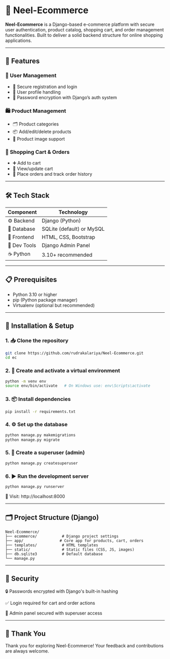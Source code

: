 # 🛒 Neel-Ecommerce

**Neel-Ecommerce** is a Django-based e-commerce platform with secure user authentication, product catalog, shopping cart, and order management functionalities. Built to deliver a solid backend structure for online shopping applications.

---

## 🚀 Features

### 👤 User Management
- 🔐 Secure registration and login
- 🧾 User profile handling
- 🔑 Password encryption with Django’s auth system

### 🛍️ Product Management
- 🗂️ Product categories
- 📦 Add/edit/delete products
- 📸 Product image support

### 🛒 Shopping Cart & Orders
- ➕ Add to cart
- 🧺 View/update cart
- 🧾 Place orders and track order history

---

## 🛠 Tech Stack

| Component      | Technology        |
|----------------|-------------------|
| ⚙️ Backend      | Django (Python)    |
| 💾 Database     | SQLite (default) or MySQL |
| 🎨 Frontend     | HTML, CSS, Bootstrap |
| 🧪 Dev Tools     | Django Admin Panel |
| ☕ Python        | 3.10+ recommended |

---

## 📋 Prerequisites

- Python 3.10 or higher
- pip (Python package manager)
- Virtualenv (optional but recommended)

---

## 🔧 Installation & Setup

### 1. 📥 Clone the repository

```bash
git clone https://github.com/rudrakalariya/Neel-Ecommerce.git
cd ec
```
### 2. 🧪 Create and activate a virtual environment
```bash
python -m venv env
source env/bin/activate   # On Windows use: env\Scripts\activate
```
### 3. 📦 Install dependencies
```bash
pip install -r requirements.txt
```
### 4. ⚙️ Set up the database
```bash
python manage.py makemigrations
python manage.py migrate
```
### 5. 👤 Create a superuser (admin)
```bash
python manage.py createsuperuser
```
### 6. ▶️ Run the development server
```bash
python manage.py runserver
```
🔗 Visit: http://localhost:8000

---

## 🗂️ Project Structure (Django)
```
Neel-Ecommerce/
├── ecommerce/           # Django project settings
├── app/                # Core app for products, cart, orders
├── templates/           # HTML templates
├── static/              # Static files (CSS, JS, images)
├── db.sqlite3           # Default database
└── manage.py
```
---

## 🔐 Security
🔒 Passwords encrypted with Django's built-in hashing

✅ Login required for cart and order actions

🔐 Admin panel secured with superuser access

---

## 🙏 Thank You
Thank you for exploring Neel-Ecommerce!
Your feedback and contributions are always welcome.
